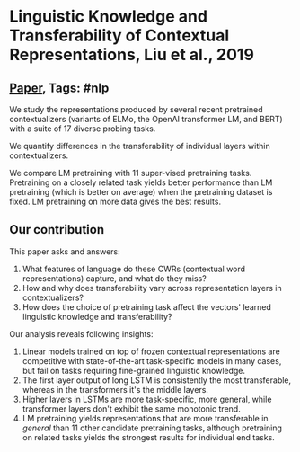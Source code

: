 # Linguistic Knowledge and Transferability of Contextual Representations, Liu et al., 2019

## [Paper](https://arxiv.org/abs/1903.08855), Tags: \#nlp

We study the representations produced by several recent pretrained contextualizers (variants of ELMo, the OpenAI transformer LM, and BERT) with a suite of 17 diverse probing tasks.

We quantify differences in the transferability of individual layers within contextualizers.

We compare LM pretraining with 11 super-vised pretraining tasks. Pretraining on a closely related task yields better performance than LM pretraining (which is better on average) when the pretraining dataset is fixed. LM pretraining on more data gives the best results.

## Our contribution

This paper asks and answers:

1. What features of language do these CWRs (contextual word representations) capture, and what do they miss?
2. How and why does transferability vary across representation layers in contextualizers?
3. How does the choice of pretraining task affect the vectors' learned linguistic knowledge and transferability?

Our analysis reveals following insights:

1. Linear models trained on top of frozen contextual representations are competitive with state-of-the-art task-specific models in many cases, but fail on tasks requiring fine-grained linguistic knowledge.
2. The first layer output of long LSTM is consistently the most transferable, whereas in the transformers it's the middle layers.
3. Higher layers in LSTMs are more task-specific, more general, while transformer layers don't exhibit the same monotonic trend.
4. LM pretraining yields representations that are more transferable in *general* than 11 other candidate pretraining tasks, although pretraining on related tasks yields the strongest results for individual end tasks.
